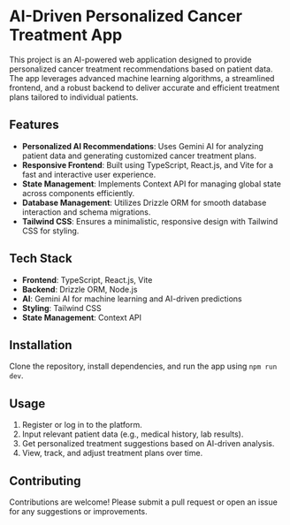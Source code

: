 # AI-Driven Personalized Cancer Treatment App

This project is an AI-powered web application designed to provide personalized cancer treatment recommendations based on patient data. The app leverages advanced machine learning algorithms, a streamlined frontend, and a robust backend to deliver accurate and efficient treatment plans tailored to individual patients.

## Features

- **Personalized AI Recommendations**: Uses Gemini AI for analyzing patient data and generating customized cancer treatment plans.
- **Responsive Frontend**: Built using TypeScript, React.js, and Vite for a fast and interactive user experience.
- **State Management**: Implements Context API for managing global state across components efficiently.
- **Database Management**: Utilizes Drizzle ORM for smooth database interaction and schema migrations.
- **Tailwind CSS**: Ensures a minimalistic, responsive design with Tailwind CSS for styling.

## Tech Stack

- **Frontend**: TypeScript, React.js, Vite
- **Backend**: Drizzle ORM, Node.js
- **AI**: Gemini AI for machine learning and AI-driven predictions
- **Styling**: Tailwind CSS
- **State Management**: Context API

## Installation

Clone the repository, install dependencies, and run the app using `npm run dev`.

## Usage

1. Register or log in to the platform.
2. Input relevant patient data (e.g., medical history, lab results).
3. Get personalized treatment suggestions based on AI-driven analysis.
4. View, track, and adjust treatment plans over time.

## Contributing

Contributions are welcome! Please submit a pull request or open an issue for any suggestions or improvements.


